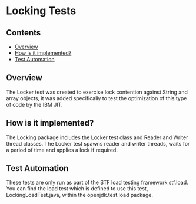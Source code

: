 Locking Tests
=============

## Contents

  * [Overview](#overview)
  * [How is it implemented?](#how-is-it-implemented)
  * [Test Automation](#test-automation)

## Overview

The Locker test was created to exercise lock contention against String and array objects, it was added specifically to test the optimization of this type of code by the IBM JIT.

## How is it implemented?

The Locking package includes the Locker test class and Reader and Writer 
thread classes. The Locker test spawns reader and writer threads, waits for a period of 
time and applies a lock if required.

## Test Automation

These tests are only run as part of the STF load testing framework stf.load. You can find the load test which is defined to use this test, LockingLoadTest.java, within the openjdk.test.load package.




